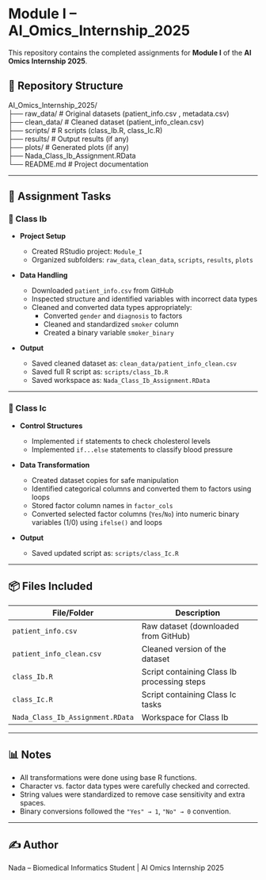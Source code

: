 # Module I – AI_Omics_Internship_2025

This repository contains the completed assignments for **Module I** of the **AI Omics Internship 2025**.

## 📁 Repository Structure

AI_Omics_Internship_2025/  
├── raw_data/              # Original datasets (patient_info.csv , metadata.csv)  
├── clean_data/            # Cleaned dataset (patient_info_clean.csv)  
├── scripts/               # R scripts (class_Ib.R, class_Ic.R)  
├── results/               # Output results (if any)  
├── plots/                 # Generated plots (if any)  
├── Nada_Class_Ib_Assignment.RData  
└── README.md              # Project documentation  

---

## 📌 Assignment Tasks

### 🔹 Class Ib
- **Project Setup**
  - Created RStudio project: `Module_I`
  - Organized subfolders: `raw_data`, `clean_data`, `scripts`, `results`, `plots`

- **Data Handling**
  - Downloaded `patient_info.csv` from GitHub
  - Inspected structure and identified variables with incorrect data types
  - Cleaned and converted data types appropriately:
    - Converted `gender` and `diagnosis` to factors
    - Cleaned and standardized `smoker` column
    - Created a binary variable `smoker_binary`

- **Output**
  - Saved cleaned dataset as: `clean_data/patient_info_clean.csv`
  - Saved full R script as: `scripts/class_Ib.R`
  - Saved workspace as: `Nada_Class_Ib_Assignment.RData`

---

### 🔹 Class Ic
- **Control Structures**
  - Implemented `if` statements to check cholesterol levels  
  - Implemented `if...else` statements to classify blood pressure  

- **Data Transformation**
  - Created dataset copies for safe manipulation  
  - Identified categorical columns and converted them to factors using loops  
  - Stored factor column names in `factor_cols`  
  - Converted selected factor columns (`Yes`/`No`) into numeric binary variables (1/0) using `ifelse()` and loops  

- **Output**
  - Saved updated script as: `scripts/class_Ic.R`  

---

## 📦 Files Included

| File/Folder | Description |
|-------------|-------------|
| `patient_info.csv` | Raw dataset (downloaded from GitHub) |
| `patient_info_clean.csv` | Cleaned version of the dataset |
| `class_Ib.R` | Script containing Class Ib processing steps |
| `class_Ic.R` | Script containing Class Ic tasks |
| `Nada_Class_Ib_Assignment.RData` | Workspace for Class Ib |


---

## 📊 Notes
- All transformations were done using base R functions.
- Character vs. factor data types were carefully checked and corrected.
- String values were standardized to remove case sensitivity and extra spaces.
- Binary conversions followed the `"Yes" → 1`, `"No" → 0` convention.

---

## ✍️ Author
Nada – Biomedical Informatics Student | AI Omics Internship 2025
